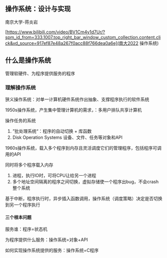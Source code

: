 

## 操作系统：设计与实现
南京大学-蒋炎岩

[https://www.bilibili.com/video/BV1Cm4y1d7Ur/?spm_id_from=333.1007.top_right_bar_window_custom_collection.content.click&vd_source=917ef87e48a267f0acc88f766dea0a6e](南大2022 操作系统)


## 什么是操作系统
管理软硬件、为程序提供服务的程序

### 理解操作系统
狭义操作系统：对单一计算机硬件系统作出抽象、支撑程序执行的软件系统

1950s操作系统，产生集中管理计算机的需求，：多用户排队共享计算机

操作任务的系统
1. ”批处理系统“：程序的自动切换 + 库函数
2. Disk Operation Systems
设备、文件、任务等对象和API

1960s操作系统，载入多个程序到内存且灵活调度它们的管理程序，包括程序可调用的API

同时将多个程序载入内存
1. 进程，执行IO时，可将CPU让给另一个进程
2. 多个地址空间隔离的程序之间切换，虚拟存储使一个程序出bug，不会crash整个系统

基于中断，程序执行时，异步插入函数调用，操作系统（调度策略）决定是否切换到另一个程序执行


#### 三个根本问题
服务谁：程序=状态机

为程序提供什么服务：操作系统=对象+API

如何实现操作系统提供的服务：操作系统=C程序